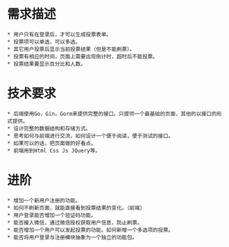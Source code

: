 # 需求描述
    * 用户只有在登录后，才可以生成投票表单。
    * 投票项可以单选，可以多选。
    * 其它用户投票后显示当前投票结果（但是不能刷票）。
    * 投票有相应的时间，页面上需要出现倒计时，超时后不能投票。
    * 投票结果要显示百分比和人数。

# 技术要求
    * 后端使用Go，Gin，Gorm来提供完整的接口。只提供一个最基础的页面，其他的以接口的形式提供。
    * 设计完整的数据结构和存储方式。
    * 思考如何与前端进行交流，如何设计一个便于阅读，便于测试的接口。
    * 如果可以的话，把页面做的好看点。
    * 前端用到Html Css Js JQuery等。

# 进阶
    * 增加一个新用户注册的功能。
    * 如何不刷新页面，就能直接看到投票结果的变化。（前端）
    * 用户登录能否增加一个验证码功能。
    * 能否接入微信，通过微信授权获取用户信息，防止刷票。
    * 能否增加一个用户可以发起投票的功能。如何新增一个多选项的投票。
    * 能否将用户登录与注册模块抽象为一个独立的功能包。

